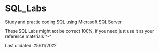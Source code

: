 # SQL_Labs
Study and practie coding SQL using Microsoft SQL Server

These SQL Labs might not be correct 100%, if you need just use it as your reference materials ^-^

Last updated: 25/01/2022
